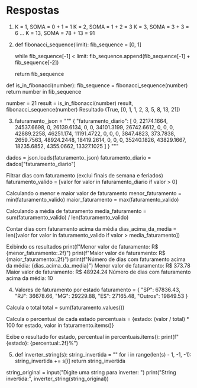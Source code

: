 # Respostas
1) K = 1, SOMA = 0 + 1 = 1
 K = 2, SOMA = 1 + 2 = 3
 K = 3, SOMA = 3 + 3 = 6
...
 K = 13, SOMA = 78 + 13 = 91

2) def fibonacci_sequence(limit):
    fib_sequence = [0, 1]
    
    while fib_sequence[-1] < limit:
        fib_sequence.append(fib_sequence[-1] + fib_sequence[-2])
    
    return fib_sequence

def is_in_fibonacci(number):
    fib_sequence = fibonacci_sequence(number)
    return number in fib_sequence

number = 21
result = is_in_fibonacci(number)
result, fibonacci_sequence(number)
Resultado
(True, [0, 1, 1, 2, 3, 5, 8, 13, 21])

3) faturamento_json = """
{
    "faturamento_diario": [
        0, 22174.1664, 24537.6698, 0, 26139.6134, 0, 0,
        34101.3199, 26742.6612, 0, 0, 0, 42889.2258, 46251.174,
        11191.4722, 0, 0, 0, 3847.4823, 373.7838, 2659.7563,
        48924.2448, 18419.2614, 0, 0, 0, 35240.1826, 43829.1667,
        18235.6852, 4355.0662, 13327.1025
    ]
}
"""


dados = json.loads(faturamento_json)
faturamento_diario = dados["faturamento_diario"]

Filtrar dias com faturamento (exclui finais de semana e feriados)
faturamento_valido = [valor for valor in faturamento_diario if valor > 0]

 Calculando o menor e maior valor de faturamento
menor_faturamento = min(faturamento_valido)
maior_faturamento = max(faturamento_valido)

Calculando a média de faturamento
media_faturamento = sum(faturamento_valido) / len(faturamento_valido)

Contar dias com faturamento acima da média
dias_acima_da_media = len([valor for valor in faturamento_valido if valor > media_faturamento])

 Exibindo os resultados
print(f"Menor valor de faturamento: R$ {menor_faturamento:.2f}")
print(f"Maior valor de faturamento: R$ {maior_faturamento:.2f}")
print(f"Número de dias com faturamento acima da média: {dias_acima_da_media}")
Menor valor de faturamento: R$ 373.78
Maior valor de faturamento: R$ 48924.24
Número de dias com faturamento acima da média: 10

4)  Valores de faturamento por estado
faturamento = {
    "SP": 67836.43,
    "RJ": 36678.66,
    "MG": 29229.88,
    "ES": 27165.48,
    "Outros": 19849.53
}

 Calcula o total
total = sum(faturamento.values())

 Calcula o percentual de cada estado
percentuais = {estado: (valor / total) * 100 for estado, valor in faturamento.items()}

 Exibe o resultado
for estado, percentual in percentuais.items():
    print(f"{estado}: {percentual:.2f}%")

5) def inverter_string(s):
    string_invertida = ""
    for i in range(len(s) - 1, -1, -1):
        string_invertida += s[i]
    return string_invertida


string_original = input("Digite uma string para inverter: ")
print("String invertida:", inverter_string(string_original))
    

